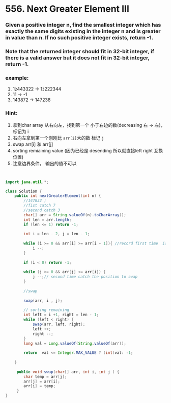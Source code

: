 # 556. Next Greater Element III


### Given a positive integer n, find the smallest integer which has exactly the same digits existing in the integer n and is greater in value than n. If no such positive integer exists, return -1.

### Note that the returned integer should fit in 32-bit integer, if there is a valid answer but it does not fit in 32-bit integer, return -1.

### example:
1. 1`2`443322 -> 1`3`222344
2. 11 -> -1
3. 143872 -> 147238


### Hint:
1. 拿到char array 从右向左，找到第一个 小于右边的数(decreasing 右 -> 左)， 标记为 i
2. 右向左拿到第一个刚刚比 `arr[i]`大的数 标记 `j`
3. swap arr[i] 和 arr[j]
4. sorting remiaining value (因为已经是 desending 所以就直接left right 互换位置)
5. 注意边界条件， 输出的值不可以


```java


import java.util.*;

class Solution {
    public int nextGreaterElement(int n) {
        //147832 ; 
        //fist catch 7
        //second catch 3
        char[] arr = String.valueOf(n).toCharArray();
        int len = arr.length;
        if (len <= 1) return -1;
        
        int i = len - 2, j = len - 1;
        
        while (i >= 0 && arr[i] >= arr[i + 1]){ //record first time  is decreasing from right to left
            i --;
        }
        
        if (i < 0) return -1;
        
        while (j >= 0 && arr[j] <= arr[i]) {
            j --;// second time catch the position to swap
        }
        
        //swap
  
        swap(arr, i , j);
        
        // sorting remaining
        int left = i +1, right = len - 1;
        while (left < right) {
            swap(arr, left, right);
            left ++;
            right --;
        }
        long val = Long.valueOf(String.valueOf(arr));
        
        return  val <= Integer.MAX_VALUE ? (int)val: -1;
        
    }
    
     public void swap(char[] arr, int i, int j ) {
        char temp = arr[j];
        arr[j] = arr[i];
        arr[i] = temp;
     }
}



```
